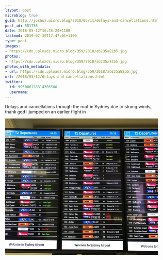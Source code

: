 ```yaml
---
layout: post
microblog: true
guid: http://joshua.micro.blog/2018/05/11/delays-and-cancellations.html
post_id: 551736
date: 2018-05-12T10:38:24+1100
lastmod: 2019-07-30T17:47:01+1100
type: post
images:
- https://cdn.uploads.micro.blog/359/2018/ab235a82b5.jpg
photos:
- https://cdn.uploads.micro.blog/359/2018/ab235a82b5.jpg
photos_with_metadata:
- url: https://cdn.uploads.micro.blog/359/2018/ab235a82b5.jpg
url: /2018/05/12/delays-and-cancellations.html
twitter:
  id: 995086128314306560
  username: 
---
```

Delays and cancellations through the roof in Sydney due to strong winds, thank god I jumped on an earlier flight in 

<img src="uploads/2018/ab235a82b5.jpg" width="600" height="450" />
